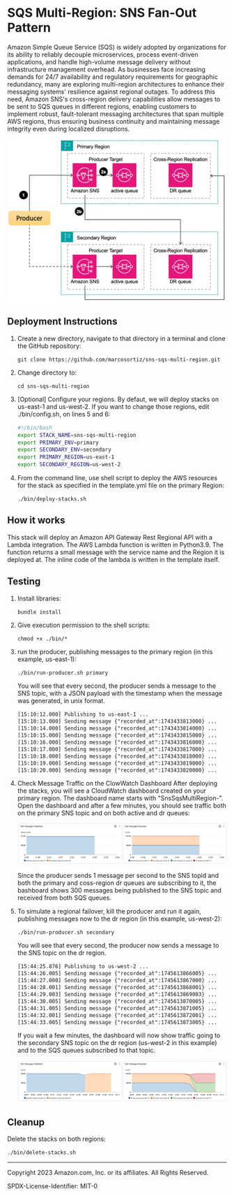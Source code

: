 # SQS Multi-Region: SNS Fan-Out Pattern

Amazon Simple Queue Service (SQS) is widely adopted by organizations for its ability to reliably decouple microservices, process event-driven applications, and handle high-volume message delivery without infrastructure management overhead. As businesses face increasing demands for 24/7 availability and regulatory requirements for geographic redundancy, many are exploring multi-region architectures to enhance their messaging systems' resilience against regional outages. To address this need, Amazon SNS's cross-region delivery capabilities allow messages to be sent to SQS queues in different regions, enabling customers to implement robust, fault-tolerant messaging architectures that span multiple AWS regions, thus ensuring business continuity and maintaining message integrity even during localized disruptions.

![alt text](images/diagram.jpg)

## Deployment Instructions
1. Create a new directory, navigate to that directory in a terminal and clone the GitHub repository:
    ```
    git clone https://github.com/marcosortiz/sns-sqs-multi-region.git
    ```
1. Change directory to:
    ```
    cd sns-sqs-multi-region
    ```
1. [Optional] Configure your regions. By defaut, we will deploy stacks on us-east-1 and us-west-2. If you want to change those regions, edit ./bin/config.sh, on lines 5 and 6:
    ```bash
    #!/bin/bash
    export STACK_NAME=sns-sqs-multi-region
    export PRIMARY_ENV=primary
    export SECONDARY_ENV=secondary
    export PRIMARY_REGION=us-east-1
    export SECONDARY_REGION=us-west-2
    ```

1. From the command line, use shell script to deploy the AWS resources for the stack as specified in the template.yml file on the primary Region:
    ```
    ./bin/deploy-stacks.sh 
    ```



## How it works

This stack will deploy an Amazon API Gateway Rest Regional API with a Lambda integration. The AWS Lambda function is written in Python3.9. The function returns a small message with the service name and the Region it is deployed at. The inline code of the lambda is written in the template itself.

## Testing

1. Install libraries:
    ```
    bundle install
    ```
1. Give execution permission to the shell scripts:
    ```
    chmod +x ./bin/*
    ```
1. run the producer, publishing messages to the primary region (in this example, us-east-1):
    ```
    ./bin/run-producer.sh primary
    ```

    You will see that every second, the producer sends a message to the SNS topic, with a JSON payload with the timestamp when the message was generated, in unix format.

    ```
    [15:10:12.000] Publishing to us-east-1 ...
    [15:10:13.000] Sending message {"recorded_at":1743433813000} ...
    [15:10:14.000] Sending message {"recorded_at":1743433814000} ...
    [15:10:15.000] Sending message {"recorded_at":1743433815000} ...
    [15:10:16.000] Sending message {"recorded_at":1743433816000} ...
    [15:10:17.000] Sending message {"recorded_at":1743433817000} ...
    [15:10:18.000] Sending message {"recorded_at":1743433818000} ...
    [15:10:19.000] Sending message {"recorded_at":1743433819000} ...
    [15:10:20.000] Sending message {"recorded_at":1743433820000} ...
    ```

1. Check Message Traffic on the ClowWatch Dashboard
    After deploying the stacks, you will see a CloudWatch dashboard created on your primary region. The dashboard name starts with "SnsSqsMultiRegion-". Open the dashboard and after a few minutes, you should see traffic both on the primary SNS topic and on both active and dr queues:

    ![alt text](images/dashboard-primary.jpg)

    Since the producer sends 1 message per second to the SNS topid and both the primary and coss-region dr queues are subscribing to it, the bashboard shows 300 messages being published to the SNS topic and received from both SQS queues.

1. To simulate a regional failover, kill the producer and run it again, publishing messages now to the dr region (in this example, us-west-2):
    ```
    ./bin/run-producer.sh secondary
    ```

    You will see that every second, the producer now sends a message to the SNS topic on the dr region.

    ```
    [15:44:25.876] Publishing to us-west-2 ...
    [15:44:26.005] Sending message {"recorded_at":1745613866005} ...
    [15:44:27.000] Sending message {"recorded_at":1745613867000} ...
    [15:44:28.001] Sending message {"recorded_at":1745613868001} ...
    [15:44:29.003] Sending message {"recorded_at":1745613869003} ...
    [15:44:30.005] Sending message {"recorded_at":1745613870005} ...
    [15:44:31.005] Sending message {"recorded_at":1745613871005} ...
    [15:44:32.001] Sending message {"recorded_at":1745613872001} ...
    [15:44:33.005] Sending message {"recorded_at":1745613873005} ...
    ```

    If you wait a few minutes, the dashboard will now show traffic going to the secondary SNS topic on the dr region (us-west-2 in this example) and to the  SQS queues subscribed to that topic.


    ![alt text](images/dashboard-secondary.jpg)

## Cleanup
 
Delete the stacks on both regions:
```bash
./bin/delete-stacks.sh 
```

----
Copyright 2023 Amazon.com, Inc. or its affiliates. All Rights Reserved.

SPDX-License-Identifier: MIT-0
